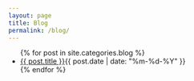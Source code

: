 ```yaml
---
layout: page
title: Blog
permalink: /blog/
---
```


<section class="posts">
<ul>
{% for post in site.categories.blog %}
<li><a href="{{ site.baseurl }}{{ post.url }}">{{ post.title }}</a><time datetime="{{ post.date | date_to_xmlschema }}">{{ post.date | date: "%m-%d-%Y" }}</time></li>
{% endfor %}
</ul>
</section>
